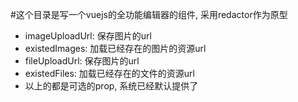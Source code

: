 #这个目录是写一个vuejs的全功能编辑器的组件, 采用redactor作为原型
- imageUploadUrl:  保存图片的url
- existedImages: 加载已经存在的图片的资源url
- fileUploadUrl: 保存图片的url
- existedFiles: 加载已经存在的文件的资源url
- 以上的都是可选的prop, 系统已经默认提供了